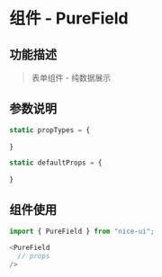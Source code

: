 # 组件 - PureField

## 功能描述

> 表单组件 - 纯数据展示

## 参数说明

```javascript
static propTypes = {
  
}

static defaultProps = {
  
}
```

## 组件使用

```javascript
import { PureField } from "nice-ui";

<PureField
  // props
/>
```